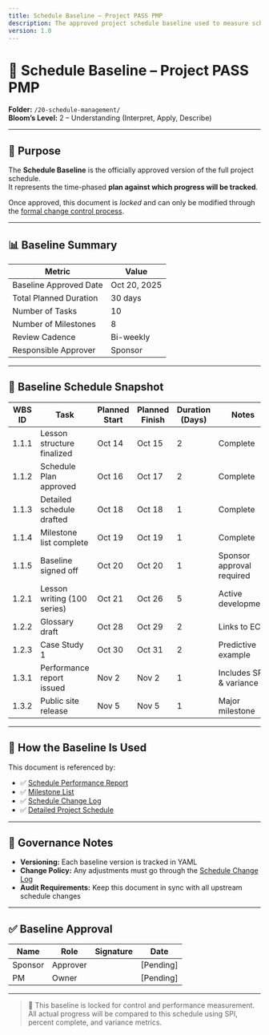 ```yaml
---
title: Schedule Baseline – Project PASS PMP
description: The approved project schedule baseline used to measure schedule performance and control.
version: 1.0
---
```


# 🧱 Schedule Baseline – Project PASS PMP  
**Folder:** `/20-schedule-management/`  
**Bloom’s Level:** 2 – Understanding (Interpret, Apply, Describe)

---

## 📎 Purpose

The **Schedule Baseline** is the officially approved version of the full project schedule.  
It represents the time-phased **plan against which progress will be tracked**.

Once approved, this document is *locked* and can only be modified through the [formal change control process](../00-project-integration-management/change-management/change-request-template.md).

---

## 📊 Baseline Summary

| Metric | Value |
|--------|-------|
| Baseline Approved Date | Oct 20, 2025 |
| Total Planned Duration | 30 days |
| Number of Tasks | 10 |
| Number of Milestones | 8 |
| Review Cadence | Bi-weekly |
| Responsible Approver | Sponsor |

---

## 📅 Baseline Schedule Snapshot

| WBS ID | Task | Planned Start | Planned Finish | Duration (Days) | Notes |
|--------|------|----------------|----------------|------------------|-------|
| 1.1.1  | Lesson structure finalized | Oct 14 | Oct 15 | 2 | Complete |
| 1.1.2  | Schedule Plan approved     | Oct 16 | Oct 17 | 2 | Complete |
| 1.1.3  | Detailed schedule drafted  | Oct 18 | Oct 18 | 1 | Complete |
| 1.1.4  | Milestone list complete    | Oct 19 | Oct 19 | 1 | Complete |
| 1.1.5  | Baseline signed off        | Oct 20 | Oct 20 | 1 | Sponsor approval required |
| 1.2.1  | Lesson writing (100 series)| Oct 21 | Oct 26 | 5 | Active development |
| 1.2.2  | Glossary draft             | Oct 28 | Oct 29 | 2 | Links to ECO |
| 1.2.3  | Case Study 1               | Oct 30 | Oct 31 | 2 | Predictive example |
| 1.3.1  | Performance report issued  | Nov 2  | Nov 2  | 1 | Includes SPI & variance |
| 1.3.2  | Public site release        | Nov 5  | Nov 5  | 1 | Major milestone |

---

## 🔁 How the Baseline Is Used

This document is referenced by:

- ✅ [Schedule Performance Report](05-schedule-performance-report.md)  
- ✅ [Milestone List](03-milestone-list.md)  
- ✅ [Schedule Change Log](06-schedule-change-log.md)  
- ✅ [Detailed Project Schedule](02-detailed-project-schedule.md)

---

## 🔐 Governance Notes

- **Versioning:** Each baseline version is tracked in YAML  
- **Change Policy:** Any adjustments must go through the [Schedule Change Log](06-schedule-change-log.md)  
- **Audit Requirements:** Keep this document in sync with all upstream schedule changes

---

## ✅ Baseline Approval

| Name     | Role     | Signature | Date       |
|----------|----------|-----------|------------|
| Sponsor  | Approver |           | [Pending]  |
| PM       | Owner    |           | [Pending]  |

---

> 📌 This baseline is locked for control and performance measurement. All actual progress will be compared to this schedule using SPI, percent complete, and variance metrics.
